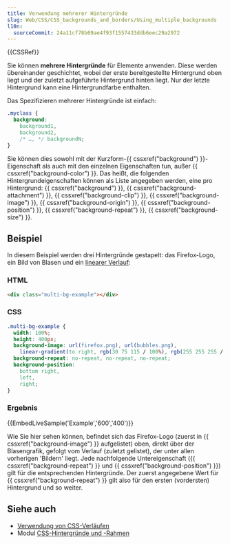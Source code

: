 ```yaml
---
title: Verwendung mehrerer Hintergründe
slug: Web/CSS/CSS_backgrounds_and_borders/Using_multiple_backgrounds
l10n:
  sourceCommit: 24a11cf78b69ae4f93f1557433ddb6eec29a2972
---
```


{{CSSRef}}

Sie können **mehrere Hintergründe** für Elemente anwenden. Diese werden übereinander geschichtet, wobei der erste bereitgestellte Hintergrund oben liegt und der zuletzt aufgeführte Hintergrund hinten liegt. Nur der letzte Hintergrund kann eine Hintergrundfarbe enthalten.

Das Spezifizieren mehrerer Hintergründe ist einfach:

```css
.myclass {
  background:
    background1,
    background2,
    /* …, */ backgroundN;
}
```

Sie können dies sowohl mit der Kurzform-{{ cssxref("background") }}-Eigenschaft als auch mit den einzelnen Eigenschaften tun, außer {{ cssxref("background-color") }}. Das heißt, die folgenden Hintergrundeigenschaften können als Liste angegeben werden, eine pro Hintergrund: {{ cssxref("background") }}, {{ cssxref("background-attachment") }}, {{ cssxref("background-clip") }}, {{ cssxref("background-image") }}, {{ cssxref("background-origin") }}, {{ cssxref("background-position") }}, {{ cssxref("background-repeat") }}, {{ cssxref("background-size") }}.

## Beispiel

In diesem Beispiel werden drei Hintergründe gestapelt: das Firefox-Logo, ein Bild von Blasen und ein [linearer Verlauf](/de/docs/Web/CSS/gradient/linear-gradient):

### HTML

```html
<div class="multi-bg-example"></div>
```

### CSS

```css
.multi-bg-example {
  width: 100%;
  height: 400px;
  background-image: url(firefox.png), url(bubbles.png),
    linear-gradient(to right, rgb(30 75 115 / 100%), rgb(255 255 255 / 0%));
  background-repeat: no-repeat, no-repeat, no-repeat;
  background-position:
    bottom right,
    left,
    right;
}
```

### Ergebnis

{{EmbedLiveSample('Example','600','400')}}

Wie Sie hier sehen können, befindet sich das Firefox-Logo (zuerst in {{ cssxref("background-image") }} aufgelistet) oben, direkt über der Blasengrafik, gefolgt vom Verlauf (zuletzt gelistet), der unter allen vorherigen 'Bildern' liegt. Jede nachfolgende Untereigenschaft ({{ cssxref("background-repeat") }} und {{ cssxref("background-position") }}) gilt für die entsprechenden Hintergründe. Der zuerst angegebene Wert für {{ cssxref("background-repeat") }} gilt also für den ersten (vordersten) Hintergrund und so weiter.

## Siehe auch

- [Verwendung von CSS-Verläufen](/de/docs/Web/CSS/CSS_images/Using_CSS_gradients)
- Modul [CSS-Hintergründe und -Rahmen](/de/docs/Web/CSS/CSS_backgrounds_and_borders)
